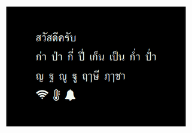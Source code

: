 ![fonleb](https://raw.githubusercontent.com/BlynkGO/BlynkGO_font/master/Eng-Thai/fonleb/fontleb_40.png) 
 
  
